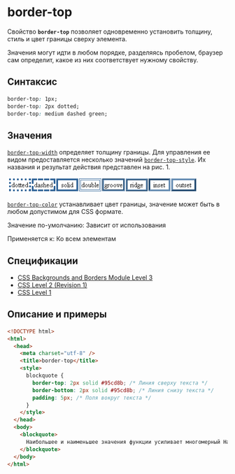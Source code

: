 # border-top

Свойство **`border-top`** позволяет одновременно установить толщину, стиль и цвет границы сверху элемента.

Значения могут идти в любом порядке, разделяясь пробелом, браузер сам определит, какое из них соответствует нужному свойству.

## Синтаксис

```css
border-top: 1px;
border-top: 2px dotted;
border-top: medium dashed green;
```

## Значения

[`border-top-width`](border-top-width.md) определяет толщину границы. Для управления ее видом предоставляется несколько значений [`border-top-style`](border-top-style.md). Их названия и результат действия представлен на рис. 1.

![Рис.1. Стили рамок](border_style_6.png)

[`border-top-color`](border-top-color.md) устанавливает цвет границы, значение может быть в любом допустимом для CSS формате.

Значение по-умолчанию: Зависит от использования

Применяется к: Ко всем элементам

## Спецификации

- [CSS Backgrounds and Borders Module Level 3](http://dev.w3.org/csswg/css3-background/#border-top)
- [CSS Level 2 (Revision 1)](http://www.w3.org/TR/CSS2/box.html#propdef-border-top)
- [CSS Level 1](http://www.w3.org/TR/CSS1/#border-top)

## Описание и примеры

```html
<!DOCTYPE html>
<html>
  <head>
    <meta charset="utf-8" />
    <title>border-top</title>
    <style>
      blockquote {
        border-top: 2px solid #95cd8b; /* Линия сверху текста */
        border-bottom: 2px solid #95cd8b; /* Линия снизу текста */
        padding: 5px; /* Поля вокруг текста */
      }
    </style>
  </head>
  <body>
    <blockquote>
      Наибольшее и наименьшее значения функции усиливает многомерный Наибольший Общий Делитель (НОД).
    </blockquote>
  </body>
</html>
```
